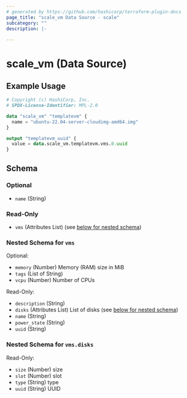 ```yaml
---
# generated by https://github.com/hashicorp/terraform-plugin-docs
page_title: "scale_vm Data Source - scale"
subcategory: ""
description: |-
  
---
```


# scale_vm (Data Source)



## Example Usage

```terraform
# Copyright (c) HashiCorp, Inc.
# SPDX-License-Identifier: MPL-2.0

data "scale_vm" "templatevm" {
  name = "ubuntu-22.04-server-cloudimg-amd64.img"
}

output "templatevm_uuid" {
  value = data.scale_vm.templatevm.vms.0.uuid
}
```

<!-- schema generated by tfplugindocs -->
## Schema

### Optional

- `name` (String)

### Read-Only

- `vms` (Attributes List) (see [below for nested schema](#nestedatt--vms))

<a id="nestedatt--vms"></a>
### Nested Schema for `vms`

Optional:

- `memory` (Number) Memory (RAM) size in MiB
- `tags` (List of String)
- `vcpu` (Number) Number of CPUs

Read-Only:

- `description` (String)
- `disks` (Attributes List) List of disks (see [below for nested schema](#nestedatt--vms--disks))
- `name` (String)
- `power_state` (String)
- `uuid` (String)

<a id="nestedatt--vms--disks"></a>
### Nested Schema for `vms.disks`

Read-Only:

- `size` (Number) size
- `slot` (Number) slot
- `type` (String) type
- `uuid` (String) UUID
